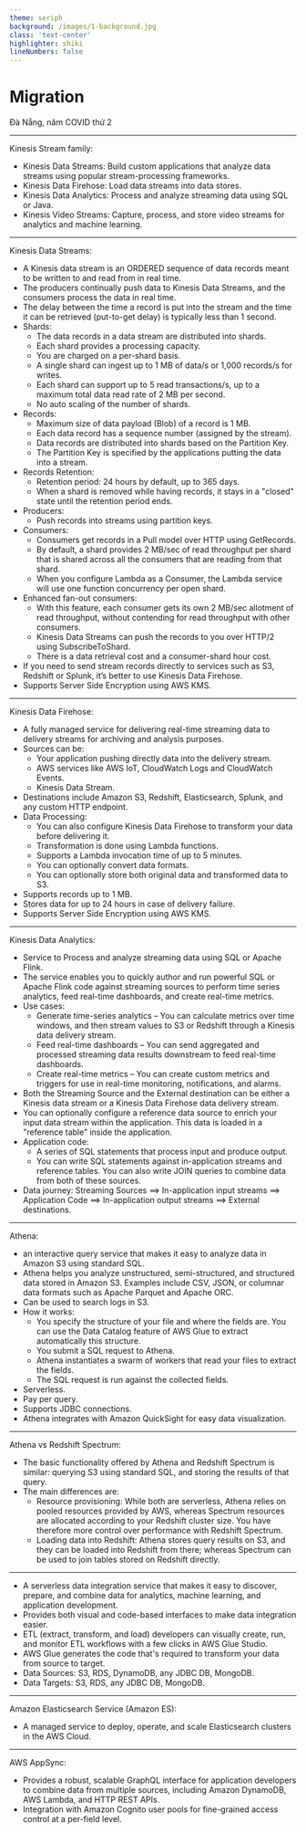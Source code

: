 ```yaml
---
theme: seriph
background: /images/1-background.jpg
class: 'text-center'
highlighter: shiki
lineNumbers: false
---
```


# Migration


<div class="abs-br m-6 flex gap-2">
  Đà Nẵng, năm COVID thứ 2
</div>

---


Kinesis Stream family:
- Kinesis Data Streams: Build custom applications that analyze data streams using popular stream-processing frameworks.
- Kinesis Data Firehose: Load data streams into data stores.
- Kinesis Data Analytics: Process and analyze streaming data using SQL or Java.
- Kinesis Video Streams: Capture, process, and store video streams for analytics and machine learning.

---


Kinesis Data Streams:
- A Kinesis data stream is an ORDERED sequence of data records meant to be written to and read from in real time. 
- The producers continually push data to Kinesis Data Streams, and the consumers process the data in real time.
- The delay between the time a record is put into the stream and the time it can be retrieved (put-to-get delay) is typically less than 1 second. 
- Shards:
	- The data records in a data stream are distributed into shards. 
	- Each shard provides a processing capacity. 
	- You are charged on a per-shard basis. 
	- A single shard can ingest up to 1 MB of data/s or 1,000 records/s for writes.
	- Each shard can support up to 5 read transactions/s, up to a maximum total data read rate of 2 MB per second.
	- No auto scaling of the number of shards.
- Records:
	- Maximum size of data payload (Blob) of a record is 1 MB.
	- Each data record has a sequence number (assigned by the stream).
	- Data records are distributed into shards based on the Partition Key.
	- The Partition Key is specified by the applications putting the data into a stream.
- Records Retention:
	- Retention period: 24 hours by default, up to 365 days. 
	- When a shard is removed while having records, it stays in a "closed" state until the retention period ends.
- Producers:
	- Push records into streams using partition keys.
- Consumers:
	- Consumers get records in a Pull model over HTTP using GetRecords.
	- By default, a shard provides 2 MB/sec of read throughput per shard that is shared across all the consumers that are reading from that shard.
	- When you configure Lambda as a Consumer, the Lambda service will use one function concurrency per open shard.
- Enhanced fan-out consumers:
	- With this feature, each consumer gets its own 2 MB/sec allotment of read throughput, without contending for read throughput with other consumers. 
	- Kinesis Data Streams can push the records to you over HTTP/2 using SubscribeToShard. 
	- There is a data retrieval cost and a consumer-shard hour cost. 
- If you need to send stream records directly to services such as S3, Redshift or Splunk, it’s better to use Kinesis Data Firehose.
- Supports Server Side Encryption using AWS KMS.
---

Kinesis Data Firehose:
- A fully managed service for delivering real-time streaming data to delivery streams for archiving and analysis purposes. 
- Sources can be:
	- Your application pushing directly data into the delivery stream.
	- AWS services like AWS IoT, CloudWatch Logs and CloudWatch Events.
	- Kinesis Data Stream.
- Destinations include Amazon S3, Redshift, Elasticsearch, Splunk, and any custom HTTP endpoint.
- Data Processing:
	- You can also configure Kinesis Data Firehose to transform your data before delivering it. 
	- Transformation is done using Lambda functions.
	- Supports a Lambda invocation time of up to 5 minutes. 
	- You can optionally convert data formats.
	- You can optionally store both original data and transformed data to S3.
- Supports records up to 1 MB.
- Stores data for up to 24 hours in case of delivery failure.
- Supports Server Side Encryption using AWS KMS.

---

Kinesis Data Analytics:
- Service to Process and analyze streaming data using SQL or Apache Flink.
- The service enables you to quickly author and run powerful SQL or Apache Flink code against streaming sources to perform time series analytics, feed real-time dashboards, and create real-time metrics. 
- Use cases:
	- Generate time-series analytics – You can calculate metrics over time windows, and then stream values to S3 or Redshift through a Kinesis data delivery stream.
	- Feed real-time dashboards – You can send aggregated and processed streaming data results downstream to feed real-time dashboards.
	- Create real-time metrics – You can create custom metrics and triggers for use in real-time monitoring, notifications, and alarms.
- Both the Streaming Source and the External destination can be either a Kinesis data stream or a Kinesis Data Firehose data delivery stream.
- You can optionally configure a reference data source to enrich your input data stream within the application. This data is loaded in a "reference table" inside the application.
- Application code:
	- A series of SQL statements that process input and produce output.
	- You can write SQL statements against in-application streams and reference tables. You can also write JOIN queries to combine data from both of these sources. 
- Data journey: Streaming Sources ==> In-application input streams ==> Application Code ==> In-application output streams ==> External destinations.

---

Athena:
- an interactive query service that makes it easy to analyze data in Amazon S3 using standard SQL.
- Athena helps you analyze unstructured, semi-structured, and structured data stored in Amazon S3. Examples include CSV, JSON, or columnar data formats such as Apache Parquet and Apache ORC.
- Can be used to search logs in S3.
- How it works:
	- You specify the structure of your file and where the fields are. You can use the Data Catalog feature of AWS Glue to extract automatically this structure.
	- You submit a SQL request to Athena.
	- Athena instantiates a swarm of workers that read your files to extract the fields.
	- The SQL request is run against the collected fields.
- Serverless.
- Pay per query.
- Supports JDBC connections.
- Athena integrates with Amazon QuickSight for easy data visualization. 

---

Athena vs Redshift Spectrum:
- The basic functionality offered by Athena and Redshift Spectrum is similar: querying S3 using standard SQL, and storing the results of that query.
- The main differences are:
	- Resource provisioning: While both are serverless, Athena relies on pooled resources provided by AWS, whereas Spectrum resources are allocated according to your Redshift cluster size. You have therefore more control over performance with Redshift Spectrum.
	- Loading data into Redshift: Athena stores query results on S3, and they can be loaded into Redshift from there; whereas Spectrum can be used to join tables stored on Redshift directly.


---

- A serverless data integration service that makes it easy to discover, prepare, and combine data for analytics, machine learning, and application development. 
- Provides both visual and code-based interfaces to make data integration easier. 
- ETL (extract, transform, and load) developers can visually create, run, and monitor ETL workflows with a few clicks in AWS Glue Studio. 
- AWS Glue generates the code that's required to transform your data from source to target. 
- Data Sources: S3, RDS, DynamoDB, any JDBC DB, MongoDB.
- Data Targets: S3, RDS, any JDBC DB, MongoDB.

---
Amazon Elasticsearch Service (Amazon ES):
- A managed service to deploy, operate, and scale Elasticsearch clusters in the AWS Cloud. 
---

AWS AppSync:
- Provides a robust, scalable GraphQL interface for application developers to combine data from multiple sources, including Amazon DynamoDB, AWS Lambda, and HTTP REST APIs. 
- Integration with Amazon Cognito user pools for fine-grained access control at a per-field level.